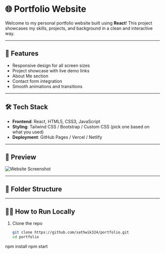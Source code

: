 # 🌐 Portfolio Website

Welcome to my personal portfolio website built using **React**! This project showcases my skills, projects, and background in a clean and interactive way.

---

## 🚀 Features

- Responsive design for all screen sizes
- Project showcase with live demo links
- About Me section
- Contact form integration
- Smooth animations and transitions

---

## 🛠️ Tech Stack

- **Frontend**: React, HTML5, CSS3, JavaScript
- **Styling**: Tailwind CSS / Bootstrap / Custom CSS (pick one based on what you used)
- **Deployment**: GitHub Pages / Vercel / Netlify

---

## 📸 Preview

![Website Screenshot](./public/screenshot.png) <!-- Replace with an actual image -->

---

## 🧾 Folder Structure



---

## 🧑‍💻 How to Run Locally

1. Clone the repo
   ```bash
   git clone https://github.com/sathwik324/portfolio.git
   cd portfolio

npm install
npm start



